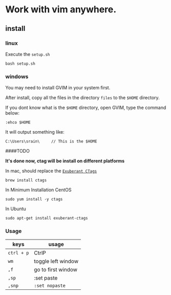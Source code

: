 # Work with vim anywhere. #

## install ##

### linux ###

Execute the `setup.sh`

    bash setup.sh

### windows ###

You may need to install GVIM in your system first.

After install, copy all the files in the directory `files` to the `$HOME` directory.

If you dont know what is the `$HOME` directory, open GVIM, type the command below:

    :ehco $HOME

It will output something like:

    C:\Users\srain\     // This is the $HOME

####TODO

**It's done now, ctag will be install on different platforms**

In mac, should replace the [`Exuberant CTags`](http://www.scholarslab.org/research-and-development/code-spelunking-with-ctags-and-vim/)

    brew install ctags

In Minimum Installation CentOS

    sudo yum install -y ctags

In Ubuntu

    sudo apt-get install exuberant-ctags

### Usage

|keys| usage|
|---|---|
|`ctrl + p` | CtrlP |
|`wm`       | toggle left window|
|`,f`       |   go to first window  |
|`,sp`      | :set paste            |
|`,snp`     |  `:set nopaste`       |
